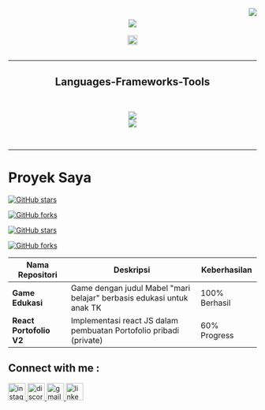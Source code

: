 
<img align="right" src=" https://visitor-badge.laobi.icu/badge?page_id=ImStezzy.ImStezzy-badge"/> 

<h3 align="center">
  <a href="https://git.oi/typing-svg">
    <img src="https://readme-typing-svg.herokuapp.com/?font=Righteous&size=50&center=true&vCenter=true&width=950&height=70&duration=5000&lines=Hi+There!+👋;I'm+Alkhairi+Jusuf;A+Software+Engineering+from+Indonesian;" />
  </a>
</h3>

<div align="center">
<img src="https://img.shields.io/static/v1?message=Portfolio&logo=todoist&label=&color=FF6633&logoColor=white&labelColor=&style=for-the-badge" height="20" alt="Portfoliio logo"  /> <!--sqlite, safari, google-chrome are other good icon options -->
</div>
<br/>
<hr/>

<h2 align="center"> Languages-Frameworks-Tools </h2>
<br/>
<p align="center">
  <a href="https://skillicons.dev">
    <img src="https://skillicons.dev/icons?i=nodejs,html,python,cs,androidstudio"/><br>
     <img src="https://skillicons.dev/icons?i=dotnet,react,mysql,flutter,unity"/>
  </a>
</p>

<br/>
<hr/>


# Proyek Saya

[![GitHub stars](https://img.shields.io/github/stars/IMStezzy/Game-Edukasi?style=flat-square)](https://github.com/IMStezzy/Game-Edukasi)

[![GitHub forks](https://img.shields.io/github/forks/IMStezzy/Game-Edukasi?style=flat-square)](https://github.com/IMStezzy/Game-Edukasi)

[![GitHub stars](https://img.shields.io/github/stars/IMStezzy/React-Portofolio-V2?style=flat-square)](https://github.com/IMStezzy/React-Portofolio-V2)

[![GitHub forks](https://img.shields.io/github/forks/IMStezzy/Game-Edukasi?style=flat-square)](https://github.com/IMStezzy/React-Portofolio-V2)

| Nama Repositori | Deskripsi | Keberhasilan |
|---|---|---|
| **Game Edukasi** | Game dengan judul Mabel "mari belajar" berbasis edukasi untuk anak TK | 100% Berhasil |
| **React Portofolio V2** | Implementasi react JS dalam pembuatan Portofolio pribadi (private) | 60% Progress |


<h2 align="left"> Connect with me :</h2>
<div align="left">
<a href="https://www.instagram.com/alkhairi_je/" target="blank">
  <img src="https://img.shields.io/static/v1?message=Instagram&logo=instagram&label=&color=E4405F&logoColor=white&labelColor=&style=for-the-badge" height="35" alt="instagram logo"/>
<a href="https://www.discord.com/users/yo_1y_23238/" target="blank">
  <img src="https://img.shields.io/static/v1?message=Discord&logo=discord&label=&color=7289DA&logoColor=white&labelColor=&style=for-the-badge" height="35" alt="discord logo"  />
<a href="https://www.1stezza199@gmail.com/" target="blank"><img src="https://img.shields.io/static/v1?message=Gmail&logo=gmail&label=&color=D14836&logoColor=white&labelColor=&style=for-the-badge" height="35" alt="gmail logo"  />
<a href="https://www.linkedin.com/in/pena-kun-764352233/" target="blank"><img src="https://img.shields.io/static/v1?message=LinkedIn&logo=linkedin&label=&color=0077B5&logoColor=white&labelColor=&style=for-the-badge" height="35" alt="linkedin logo"  />
